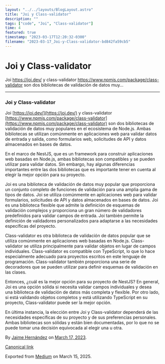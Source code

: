 ```yaml
---
layout: "../../layouts/BlogLayout.astro"
title: "Joi y Class-validator"
description: ""
tags: ["code", "Joi", "Class-validator"]
time: 4
featured: true
timestamp: "2023-03-17T12:20:32-0300"
filename: "2023-03-17_Joi-y-Class-validator-bd842fa59cb5"
---
```



Joi y Class-validator
=====================

Joi https://joi.dev/ y class-validator https://www.npmjs.com/package/class-validator son dos bibliotecas de validación de datos muy…

* * *

### Joi y Class-validator

Joi [https://joi.dev/](https://joi.dev/) y class-validator [https://www.npmjs.com/package/class-validator](https://www.npmjs.com/package/class-validator) son dos bibliotecas de validación de datos muy populares en el ecosistema de Node.js. Ambas bibliotecas se utilizan comúnmente en aplicaciones web para validar datos de entrada y salida, como formularios web, solicitudes de API y datos almacenados en bases de datos.

En el marco de NestJS, que es un framework para construir aplicaciones web basadas en Node.js, ambas bibliotecas son compatibles y se pueden utilizar para validar datos. Sin embargo, hay algunas diferencias importantes entre las dos bibliotecas que es importante tener en cuenta al elegir la mejor opción para su proyecto.

Joi es una biblioteca de validación de datos muy popular que proporciona un conjunto completo de funciones de validación para una amplia gama de tipos de datos. Joi se utiliza comúnmente en aplicaciones web para validar formularios, solicitudes de API y datos almacenados en bases de datos. Joi es una biblioteca flexible que admite la definición de esquemas de validación complejos y proporciona un gran número de validadores predefinidos para validar campos de entrada. Joi también permite la definición de validadores personalizados para adaptarse a las necesidades específicas del proyecto.

Class-validator es otra biblioteca de validación de datos popular que se utiliza comúnmente en aplicaciones web basadas en Node.js. Class-validator se utiliza principalmente para validar objetos en lugar de campos individuales. Class-validator es compatible con TypeScript, lo que lo hace especialmente adecuado para proyectos escritos en este lenguaje de programación. Class-validator también proporciona una serie de decoradores que se pueden utilizar para definir esquemas de validación en las clases.

Entonces, ¿cuál es la mejor opción para su proyecto de NestJS? En general, Joi es una opción sólida si necesita validar campos individuales y desea una biblioteca de validación de datos más completa y flexible. Por otro lado, si está validando objetos completos y está utilizando TypeScript en su proyecto, Class-validator puede ser la mejor opción.

En última instancia, la elección entre Joi y Class-validator dependerá de las necesidades específicas de su proyecto y de sus preferencias personales. Ambas bibliotecas son sólidas y están bien documentadas, por lo que no se puede tomar una decisión equivocada al elegir una u otra.

By [Jaime Hernández](https://medium.com/@devjaime) on [March 17, 2023](https://medium.com/p/bd842fa59cb5).

[Canonical link](https://medium.com/@devjaime/joi-y-class-validator-bd842fa59cb5)

Exported from [Medium](https://medium.com) on March 15, 2025.